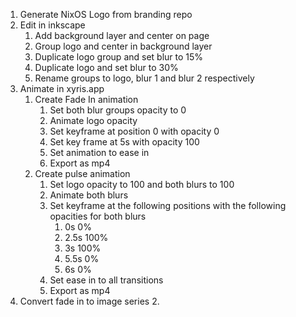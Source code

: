 1. Generate NixOS Logo from branding repo
2. Edit in inkscape
    1. Add background layer and center on page
    2. Group logo and center in background layer
    3. Duplicate logo group and set blur to 15%
    4. Duplicate logo and set blur to 30%
    5. Rename groups to logo, blur 1 and blur 2 respectively
4. Animate in xyris.app
    1. Create Fade In animation
        1. Set both blur groups opacity to 0
        2. Animate logo opacity
        3. Set keyframe at position 0 with opacity 0
        4. Set key frame at 5s with opacity 100
        5. Set animation to ease in
        6. Export as mp4
    2. Create pulse animation
        1. Set logo opacity to 100 and both blurs to 100
        2. Animate both blurs
        3. Set keyframe at the following positions with the following opacities for both blurs
            1. 0s 0%
            2. 2.5s 100%
            3. 3s   100%
            4. 5.5s 0%
            5. 6s   0%
        4. Set ease in to all transitions
        5. Export as mp4
5. Convert fade in to image series
    2.  
